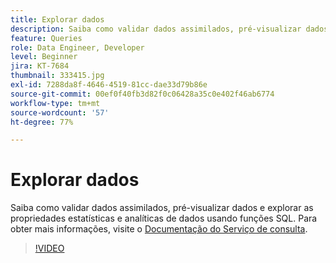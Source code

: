 ```yaml
---
title: Explorar dados
description: Saiba como validar dados assimilados, pré-visualizar dados e explorar as propriedades estatísticas e analíticas de dados usando funções SQL.
feature: Queries
role: Data Engineer, Developer
level: Beginner
jira: KT-7684
thumbnail: 333415.jpg
exl-id: 7288da8f-4646-4519-81cc-dae33d79b86e
source-git-commit: 00ef0f40fb3d82f0c06428a35c0e402f46ab6774
workflow-type: tm+mt
source-wordcount: '57'
ht-degree: 77%

---
```


# Explorar dados

Saiba como validar dados assimilados, pré-visualizar dados e explorar as propriedades estatísticas e analíticas de dados usando funções SQL. Para obter mais informações, visite o [Documentação do Serviço de consulta](https://experienceleague.adobe.com/docs/experience-platform/query/home.html?lang=pt-BR).

>[!VIDEO](https://video.tv.adobe.com/v/333415?learn=on)
